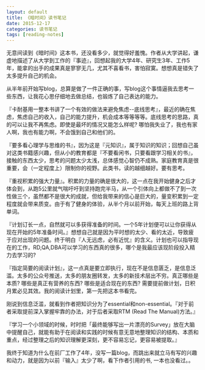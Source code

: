 ```yaml
---
layout: default
title: 《暗时间》读书笔记
date: 2015-12-17
categories: 读书笔记
tags: [reading-notes]
---
```


无意间读到《暗时间》这本书，还没看多少，就觉得好羞愧。作者从大学讲起，谦虚地描述了从大学到工作的『事迹』，回想起我的大学4年、研究生3年、工作5年，能拿的出手的成果真是寥寥无几，尤其不喜看书，害怕寂寞。想想真是错失了太多提升自己的机会。

从半年前开始写blog，总算是做了一件正确的事，写blog这个事情逼我去思考一些东西，让我花心思仔细地去做总结，也锻炼了自己表达的能力。

『卡耐基用一整本书讲了一个有效的做法来避免焦虑--底线思考』，最近的确在焦虑，焦虑自己的收入，自己的能力提升，机会成本等等等等。底线思考的思路，真的可以让我不再焦虑。即使是最坏的情况又能怎么样呢? 哪怕我失业了，我也有家人啊，我也有能力啊，不会饿到自己和他们的。

『要多看心理学与思维的书』，因为这是『元知识』，属于知识的知识；回想自己虽对这类书籍感兴趣，但从小的教育都是『不要看闲书，只要看跟学习相关的书』，接触的东西太少，思考的问题太少太浅，总体感觉心智仍不成熟。家庭教育真是很重要，会（一定程度上）限制你的视野。此类书，读的越细越好。要有思考。

『重视积累的强大力量』。积累的力量的确是很大的，这一点在我开始健身之后才体会到，从跑5公里就气喘吁吁到坚持跑完半马，从一个引体向上都做不了到一次性做三个，虽然都不是很大的成就，但给我带来的信心是巨大的，量变积累到一定程度就会带来质变。由于有了健身的体验，从半个月以前开始，每天上班的路上背单词。

『计划订长一点，自然就可以多获得准备的时间。一个5年计划便可以让你获得从现在开始的5年准备时间。』想想自己就是因为平时想的太少、看的太近，导致疲于应对出现的问题。终于明白『人无远虑，必有近忧』的含义。计划也可以指导现在的工作，RD,QA,DBA可以学习的东西真的很多，哪个是我最应该现阶段投入精力去学习的?

『指定简要的阅读计划』，这一点真是要立即执行，现在不是信息匮乏，是信息泛滥。太多的公众号推送，太多的朋友圈转发，太多的新技术层出不穷。真正哪些是本质? 哪些是真正有营养的东西? 哪些是适合现在的东西? 需要提前做计划，日积月累必见其效。我的阅读计划里，第一先把这本书看完。

刚说到信息泛滥，就看到作者把知识分为了essential和non-essential。『对于前者采取提前深入掌握牢靠的办法，对于后者采取RTM (Read The Manual)方法。』

『学习一个小领域的时候，时时把「最终能够写出一片漂亮的Survey」放在大脑中提醒自己，就能有助于在阅读和实践的时候有意无意地整理知识的结构、本质和重点，经过整理之后的知识理解更深刻，更不容易忘记，更容易被提取。』

我终于知道为什么在前厂工作了4年，没写一篇blog，而跳出来就立马有写的兴趣和动力，就是因为以前『输入』太少了啊，看下作者引用的书, 一本也没看过。。
